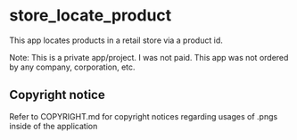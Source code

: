 # store_locate_product

This app locates products in a retail store via a product id.

Note: This is a private app/project. I was not paid.
This app was not ordered by any company, corporation, etc.

## Copyright notice

Refer to COPYRIGHT.md for copyright notices regarding usages of .pngs inside of the application

